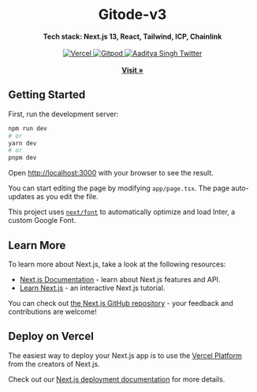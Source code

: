 <div align="center">
    <h1>Gitode-v3</h1>
    <strong>Tech stack: Next.js 13, React, Tailwind, ICP, Chainlink</strong>
</div>
<br>
<div align="center">
    <a href="">
        <img src="https://therealsujitk-vercel-badge.vercel.app/?app=gitcode-v2" alt="Vercel">
    </a>
     <a href="https://gitpod.io/#">
        <img src="https://img.shields.io/badge/setup-automated-blue?logo=gitpod" alt="Gitpod">
    </a>
     <a href="https://twitter.com/adityastwt18">
        <img src="https://img.shields.io/twitter/follow/adityastwt18?style=social" alt="Aaditya Singh Twitter">
    </a>
</div>
<div align="center">
    <br>
    <a href="https://www.adityastwt.tech/"><b>Visit »</b></a>
    <br>
   
</div>

## Getting Started

First, run the development server:

```bash
npm run dev
# or
yarn dev
# or
pnpm dev
```

Open [http://localhost:3000](http://localhost:3000) with your browser to see the result.

You can start editing the page by modifying `app/page.tsx`. The page auto-updates as you edit the file.

This project uses [`next/font`](https://nextjs.org/docs/basic-features/font-optimization) to automatically optimize and load Inter, a custom Google Font.

## Learn More

To learn more about Next.js, take a look at the following resources:

- [Next.js Documentation](https://nextjs.org/docs) - learn about Next.js features and API.
- [Learn Next.js](https://nextjs.org/learn) - an interactive Next.js tutorial.

You can check out [the Next.js GitHub repository](https://github.com/vercel/next.js/) - your feedback and contributions are welcome!

## Deploy on Vercel

The easiest way to deploy your Next.js app is to use the [Vercel Platform](https://vercel.com/new?utm_medium=default-template&filter=next.js&utm_source=create-next-app&utm_campaign=create-next-app-readme) from the creators of Next.js.

Check out our [Next.js deployment documentation](https://nextjs.org/docs/deployment) for more details.
